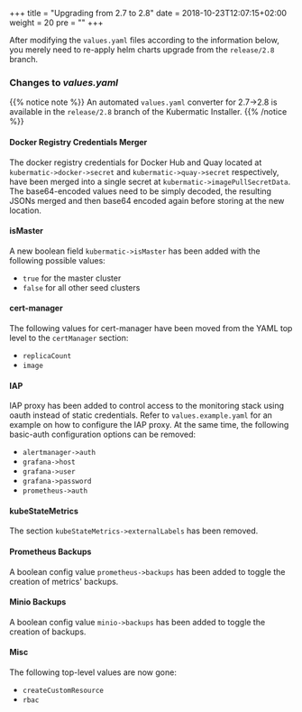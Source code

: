 +++
title = "Upgrading from 2.7 to 2.8"
date = 2018-10-23T12:07:15+02:00
weight = 20
pre = "<b></b>"
+++

After modifying the `values.yaml` files according to the information below, you merely need to re-apply helm charts upgrade from the `release/2.8` branch.

### Changes to *values.yaml*

{{% notice note %}}
An automated `values.yaml` converter for 2.7->2.8 is available in the `release/2.8` branch of the Kubermatic Installer.
{{% /notice %}}

#### Docker Registry Credentials Merger

The docker registry credentials for Docker Hub and Quay located at `kubermatic->docker->secret` and `kubermatic->quay->secret` respectively, have been merged into a single secret at `kubermatic->imagePullSecretData`. The base64-encoded values need to be simply decoded, the resulting JSONs merged and then base64 encoded again before storing at the new location.

#### isMaster

A new boolean field `kubermatic->isMaster` has been added with the following possible values:

- `true` for the master cluster
- `false` for all other seed clusters

#### cert-manager

The following values for cert-manager have been moved from the YAML top level to the `certManager` section:

- `replicaCount`
- `image`

#### IAP

IAP proxy has been added to control access to the monitoring stack using oauth instead of static credentials. Refer to `values.example.yaml` for an example on how to configure the IAP proxy. At the same time, the following basic-auth configuration options can be removed:

- `alertmanager->auth`
- `grafana->host`
- `grafana->user`
- `grafana->password`
- `prometheus->auth`

#### kubeStateMetrics

The section `kubeStateMetrics->externalLabels` has been removed.

#### Prometheus Backups

A boolean config value `prometheus->backups` has been added to toggle the creation of metrics' backups.

#### Minio Backups

A boolean config value `minio->backups` has been added to toggle the creation of backups.

#### Misc

The following top-level values are now gone:

- `createCustomResource`
- `rbac`
